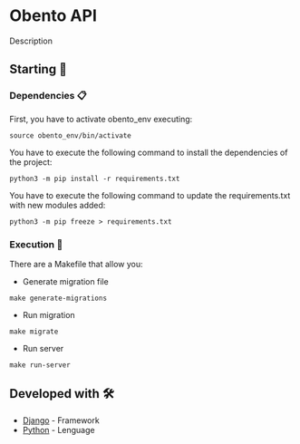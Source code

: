 # Obento API

Description

## Starting 🚀


### Dependencies 📋

First, you have to activate obento_env executing:

```
source obento_env/bin/activate
```

You have to execute the following command to install the dependencies of the project:

```
python3 -m pip install -r requirements.txt
```

You have to execute the following command to update the requirements.txt with new modules added:

```
python3 -m pip freeze > requirements.txt
```

### Execution 🔧

There are a Makefile that allow you:

* Generate migration file
```
make generate-migrations
```
* Run migration
```
make migrate
```
* Run server
```
make run-server
```

## Developed with 🛠️

* [Django](https://www.djangoproject.com/) - Framework
* [Python](https://www.djangoproject.com/) - Lenguage